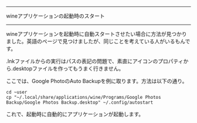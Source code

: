 


**************************************************


wineアプリケーションの起動時のスタート


**************************************************


wineアプリケーションを起動時に自動スタートさせたい場合に方法が見つかりました。英語のページで見つけましたが、同じことを考えている人がいるもんです。

.lnkファイルからの実行はパスの表記の問題で、素直にアイコンのプロパティから.desktopファイルを作ってもうまく行きません。

ここでは、Google PhotoのAuto Backupを例に取ります。方法は以下の通り。

```
cd ~user
cp "~/.local/share/applications/wine/Programs/Google Photos Backup/Google Photos Backup.desktop" ~/.config/autostart
```
これで、起動時に自動的にアプリケーションが起動します。
